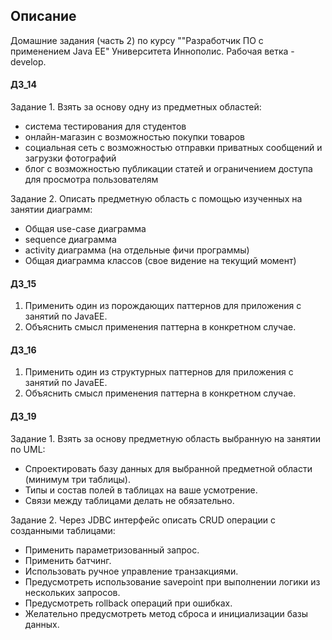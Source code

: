 ## Описание
Домашние задания (часть 2) по курсу ""Разработчик ПО с применением Java EE" Университета Иннополис.
Рабочая ветка - develop.

#### ДЗ_14
Задание 1. Взять за основу одну из предметных областей:
 - система тестирования для студентов
 - онлайн-магазин с возможностью покупки товаров
 - социальная сеть с возможностью отправки приватных сообщений и загрузки фотографий
 - блог с возможностью публикации статей и ограничением доступа для просмотра пользователям
 
 Задание 2. Описать предметную область с помощью изученных на занятии диаграмм:

- Общая use-case диаграмма
- sequence диаграмма
- activity диаграмма (на отдельные фичи программы)
- Общая диаграмма классов (свое видение на текущий момент)


#### ДЗ_15
1) Применить один из порождающих паттернов для приложения с занятий по JavaEE.
2) Объяснить смысл применения паттерна в конкретном случае.


#### ДЗ_16
1) Применить один из структурных паттернов для приложения с занятий по JavaEE.
2) Объяснить смысл применения паттерна в конкретном случае.


#### ДЗ_19
Задание 1. Взять за основу предметную область выбранную на занятии по UML:

 - Спроектировать базу данных для выбранной предметной области (минимум три таблицы).
 - Типы и состав полей в таблицах на ваше усмотрение.
 - Связи между таблицами делать не обязательно.

Задание 2. Через JDBC интерфейс описать CRUD операции с созданными таблицами:

- Применить параметризованный запрос.
- Применить батчинг.
- Использовать ручное управление транзакциями.
- Предусмотреть использование savepoint при выполнении логики из нескольких запросов.
- Предусмотреть rollback операций при ошибках.
- Желательно предусмотреть метод сброса и инициализации базы данных.
